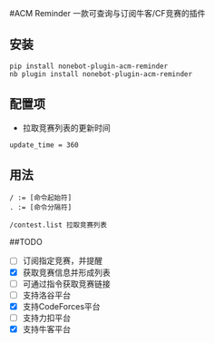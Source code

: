 #ACM Reminder
一款可查询与订阅牛客/CF竞赛的插件

## 安装

```
pip install nonebot-plugin-acm-reminder
nb plugin install nonebot-plugin-acm-reminder
```

## 配置项

* 拉取竞赛列表的更新时间
```
update_time = 360
```

## 用法

```
/ := [命令起始符]
. := [命令分隔符]

/contest.list 拉取竞赛列表
```

##TODO

- [ ] 订阅指定竞赛，并提醒
- [x] 获取竞赛信息并形成列表
- [ ] 可通过指令获取竞赛链接
- [ ] 支持洛谷平台
- [x] 支持CodeForces平台
- [ ] 支持力扣平台
- [x] 支持牛客平台